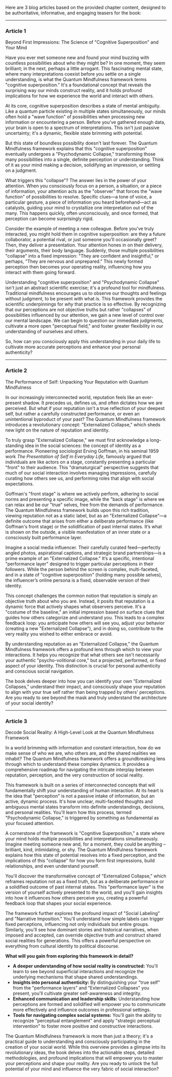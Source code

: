 Here are 3 blog articles based on the provided chapter content, designed to be authoritative, informative, and engaging teasers for the book:

---

### Article 1

 Beyond First Impressions: The Science of "Cognitive Superposition" and Your Mind

Have you ever met someone new and found your mind buzzing with countless possibilities about who they might be? In one moment, they seem brilliant; in the next, perhaps a little arrogant. This fascinating mental state, where many interpretations coexist before you settle on a single understanding, is what the Quantum Mindfulness framework terms "cognitive superposition." It's a foundational concept that reveals the surprising way our minds construct reality, and it holds profound implications for how we experience the world and interact with others.

At its core, cognitive superposition describes a state of mental ambiguity. Like a quantum particle existing in multiple states simultaneously, our minds often hold a "wave function" of possibilities when processing new information or encountering a person. Before you’ve gathered enough data, your brain is open to a spectrum of interpretations. This isn't just passive uncertainty; it's a dynamic, flexible state brimming with potential.

But this state of boundless possibility doesn't last forever. The Quantum Mindfulness framework explains that this "cognitive superposition" eventually undergoes a "Psychodynamic Collapse," transforming those many possibilities into a single, definite perception or understanding. Think of it as your mind making a decision, solidifying an impression, or settling on a judgment.

What triggers this "collapse"? The answer lies in the power of your attention. When you consciously focus on a person, a situation, or a piece of information, your attention acts as the "observer" that forces the "wave function" of possibilities to resolve. Specific clues—a tone of voice, a particular gesture, a piece of information you heard beforehand—act as catalysts, guiding your mind to crystallize one interpretation out of the many. This happens quickly, often unconsciously, and once formed, that perception can become surprisingly rigid.

Consider the example of meeting a new colleague. Before you've truly interacted, you might hold them in cognitive superposition: are they a future collaborator, a potential rival, or just someone you'll occasionally greet? Then, they deliver a presentation. Your attention hones in on their delivery, their arguments, their body language. Suddenly, those multiple possibilities "collapse" into a fixed impression: "They are confident and insightful," or perhaps, "They are nervous and unprepared." This newly formed perception then becomes your operating reality, influencing how you interact with them going forward.

Understanding "cognitive superposition" and "Psychodynamic Collapse" isn't just an abstract scientific exercise; it's a profound tool for mindfulness. Traditional mindfulness encourages us to observe our thoughts and feelings without judgment, to be present with what *is*. This framework provides the scientific underpinnings for *why* that practice is so effective. By recognizing that our perceptions are not objective truths but rather "collapses" of possibilities influenced by our attention, we gain a new level of control over our mental landscape. We can begin to question our immediate judgments, cultivate a more open "perceptual field," and foster greater flexibility in our understanding of ourselves and others.

So, how can you consciously apply this understanding in your daily life to cultivate more accurate perceptions and enhance your personal authenticity?

---

### Article 2

 The Performance of Self: Unpacking Your Reputation with Quantum Mindfulness

In our increasingly interconnected world, reputation feels like an ever-present shadow. It precedes us, defines us, and often dictates how we are perceived. But what if your reputation isn't a true reflection of your deepest self, but rather a carefully constructed performance, or even an unintentional byproduct of your past? The Quantum Mindfulness framework introduces a revolutionary concept: "Externalized Collapse," which sheds new light on the nature of reputation and identity.

To truly grasp "Externalized Collapse," we must first acknowledge a long-standing idea in the social sciences: the concept of identity as a performance. Pioneering sociologist Erving Goffman, in his seminal 1959 work *The Presentation of Self in Everyday Life*, famously argued that individuals are like actors on a stage, constantly presenting a particular "front" to their audience. This "dramaturgical" perspective suggests that much of our social interaction involves managing impressions, carefully curating how others see us, and performing roles that align with social expectations.

Goffman's "front stage" is where we actively perform, adhering to social norms and presenting a specific image, while the "back stage" is where we can relax and be our "true" selves, free from the demands of performance. The Quantum Mindfulness framework builds upon this rich tradition, viewing reputation not as a static label, but as an "Externalized Collapse"—a definite outcome that arises from either a deliberate performance (like Goffman's front stage) or the solidification of past internal states. It’s what is shown on the outside, a visible manifestation of an inner state or a consciously built performance layer.

Imagine a social media influencer. Their carefully curated feed—perfectly angled photos, aspirational captions, and strategic brand partnerships—is a prime example of an "Externalized Collapse." It’s a specific, intentional "performance layer" designed to trigger particular perceptions in their followers. While the person behind the screen is complex, multi-faceted, and in a state of "cognitive superposition" (holding many possible selves), the influencer’s online persona is a fixed, observable version of their identity.

This concept challenges the common notion that reputation is simply an objective truth about who you are. Instead, it posits that reputation is a dynamic force that actively shapes what observers perceive. It's a "costume of the baseline," an initial impression based on surface clues that guides how others categorize and understand you. This leads to a complex feedback loop: you anticipate how others will see you, adjust your behavior (creating a new "Externalized Collapse"), and in doing so, contribute to the very reality you wished to either embrace or avoid.

By understanding reputation as an "Externalized Collapse," the Quantum Mindfulness framework offers a profound lens through which to view your interactions. It helps you recognize that what others see isn't necessarily your authentic "psycho-volitional core," but a projected, performed, or fixed aspect of your identity. This distinction is crucial for personal authenticity and conscious social navigation.

The book delves deeper into how you can identify your own "Externalized Collapses," understand their impact, and consciously shape your reputation to align with your true self rather than being trapped by others' perceptions. Are you ready to see beyond the mask and truly understand the architecture of your social identity?

---

### Article 3

 Decode Social Reality: A High-Level Look at the Quantum Mindfulness Framework

In a world brimming with information and constant interaction, how do we make sense of who we are, who others are, and the shared realities we inhabit? The Quantum Mindfulness framework offers a groundbreaking lens through which to understand these complex dynamics. It provides a comprehensive roadmap for navigating the intricate interplay between reputation, perception, and the very construction of social reality.

This framework is built on a series of interconnected concepts that will fundamentally shift your understanding of human interaction. At its heart is the idea that "perception" is not a passive intake of information, but an active, dynamic process. It's how unclear, multi-faceted thoughts and ambiguous mental states transform into definite understandings, decisions, and personal realities. You'll learn how this process, termed "Psychodynamic Collapse," is triggered by something as fundamental as your focused attention.

A cornerstone of the framework is "Cognitive Superposition," a state where your mind holds multiple possibilities and interpretations simultaneously. Imagine meeting someone new and, for a moment, they could be anything – brilliant, kind, intimidating, or shy. The Quantum Mindfulness framework explains how this state of potential resolves into a fixed perception, and the implications of this "collapse" for how you form first impressions, build relationships, and even understand yourself.

You'll discover the transformative concept of "Externalized Collapse," which reframes reputation not as a fixed truth, but as a deliberate performance or a solidified outcome of past internal states. This "performance layer" is the version of yourself actively presented to the world, and you'll gain insights into how it influences how others perceive you, creating a powerful feedback loop that shapes your social experience.

The framework further explores the profound impact of "Social Labeling" and "Narrative Imposition." You'll understand how simple labels can trigger fixed perceptions, influencing not only individuals but entire groups. Similarly, you'll see how dominant stories and historical narratives, when imposed and accepted, can override objective truth and construct shared social realities for generations. This offers a powerful perspective on everything from cultural identity to political discourse.

**What will you gain from exploring this framework in detail?**

*   **A deeper understanding of how social reality is constructed:** You'll learn to see beyond superficial interactions and recognize the underlying mechanisms that shape shared understandings.
*   **Insights into personal authenticity:** By distinguishing your "true self" from the "performance layers" and "Externalized Collapses" you present, you'll cultivate greater self-awareness and integrity.
*   **Enhanced communication and leadership skills:** Understanding how perceptions are formed and solidified will empower you to communicate more effectively and influence outcomes in professional settings.
*   **Tools for navigating complex social systems:** You'll gain the ability to recognize "perceptual entanglement" and apply "strategic perceptual intervention" to foster more positive and constructive interactions.

The Quantum Mindfulness framework is more than just a theory; it's a practical guide to understanding and consciously participating in the creation of your social world. While this overview provides a glimpse into its revolutionary ideas, the book delves into the actionable steps, detailed methodologies, and profound implications that will empower you to master your perceptions and shape your reality. Are you ready to unlock the full potential of your mind and influence the very fabric of social interaction?